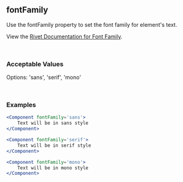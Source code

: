 ## fontFamily

Use the fontFamily property to set the font family for element's text.

View the [Rivet Documentation for Font Family](https://rivet.iu.edu/utilities/typography/#font-family).

<br/>

### Acceptable Values

Options: 'sans', 'serif', 'mono'

<br/>

### Examples

```jsx
<Component fontFamily='sans'>
    Text will be in sans style
</Component>

<Component fontFamily='serif'>
    Text will be in serif style
</Component>

<Component fontFamily='mono'>
    Text will be in mono style
</Component>
```
